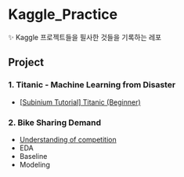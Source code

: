 # Kaggle_Practice
✨ Kaggle 프로젝트들을 필사한 것들을 기록하는 레포

## Project

### 1. Titanic - Machine Learning from Disaster
- [[Subinium Tutorial] Titanic (Beginner)](https://github.com/scottXchoo/Kaggle_Practice/blob/main/Titanic%20-%20Machine%20Learning%20from%20Disaster/tutorial-titanic-for-beginner.ipynb)

### 2. Bike Sharing Demand
- [Understanding of competition](https://github.com/scottXchoo/Kaggle_Practice/blob/main/Bike%20Sharing%20Demand/ch6-1-understanding-of-competition.ipynb)
- EDA
- Baseline
- Modeling
